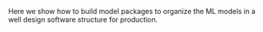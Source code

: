 Here we show how to build model packages to organize the ML models in a well design software structure for production.
